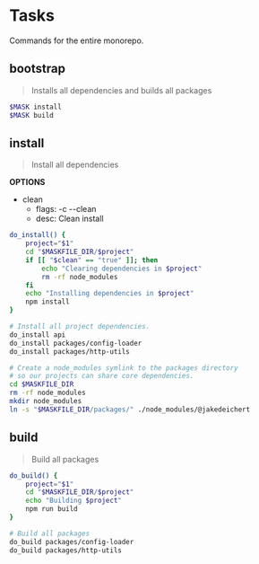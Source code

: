 # Tasks

Commands for the entire monorepo.





## bootstrap
> Installs all dependencies and builds all packages

~~~bash
$MASK install
$MASK build
~~~





## install
> Install all dependencies

**OPTIONS**
* clean
    * flags: -c --clean
    * desc: Clean install

~~~bash
do_install() {
    project="$1"
    cd "$MASKFILE_DIR/$project"
    if [[ "$clean" == "true" ]]; then
        echo "Clearing dependencies in $project"
        rm -rf node_modules
    fi
    echo "Installing dependencies in $project"
    npm install
}

# Install all project dependencies.
do_install api
do_install packages/config-loader
do_install packages/http-utils

# Create a node_modules symlink to the packages directory
# so our projects can share core dependencies.
cd $MASKFILE_DIR
rm -rf node_modules
mkdir node_modules
ln -s "$MASKFILE_DIR/packages/" ./node_modules/@jakedeichert
~~~





## build
> Build all packages

~~~bash
do_build() {
    project="$1"
    cd "$MASKFILE_DIR/$project"
    echo "Building $project"
    npm run build
}

# Build all packages
do_build packages/config-loader
do_build packages/http-utils
~~~
